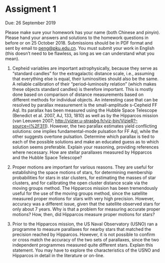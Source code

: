 # Assigment 1

Due: 26 September 2019

Please make sure your homework has your name (both Chinese and pinyin). Please hand your answers and solutions to the homework questions in before or on 25 October 2018. Submissions should be in PDF format and sent by email to peng@pku.edu.cn. You must submit your work in English (this doesn’t need to be flawless, as long as we can understand what you mean).

1. Cepheid variables are important astrophysically, because they serve as “standard candles” for the extragalactic distance scale, i.e., assuming that everything else is equal, their luminosities should also be the same. A reliable calibration of their “period–luminosity relation” (which makes these objects standard candles) is therefore important. This is mostly done based on comparison of distance measurements based on different methods for individual objects. An interesting case that can be resolved by parallax measurement is the small-amplitude s-Cepheid FF Aql. Its parallax has been measured using the Hubble Space Telescope (Benedict et al. 2007, AJ, 133, 1810) as well as by the Hipparcos mission (van Leeuwen 2007; http://vizier.u-strasbg.fr/viz-bin/VizieR?-source=I%2F311). However, the two parallax estimates yield conflicting solutions: one implies fundamental-mode pulsation for FF Aql, while the other suggests overtone pulsation. Determine which parallax is tied to each of the possible solutions and make an educated guess as to which solution seems preferable. Explain your reasoning, providing references where necessary.
How are stellar parallaxes measured by Hipparcos and the Hubble Space Telescope?

2. Proper motions are important for various reasons. They are useful for establishing the space motions of stars, for determining membership probabilities for stars in star clusters, for estimating the masses of star clusters, and for calibrating the open cluster distance scale via the moving groups method. The Hipparcos mission has been tremendously useful for the use of the moving groups method, since the satellite measured proper motions for stars with very high precision. However, accuracy was a different issue, given that the satellite observed stars for only about 7 years. Why is that a problem for measuring accurate proper motions? How, then, did Hipparcos measure proper motions for stars?

3. Prior to the Hipparcos mission, the US Naval Observatory (USNO) ran a programme to measure parallaxes for nearby stars that matched the precision reached by Hipparcos. However, it is not possible to confirm or cross match the accuracy of the two sets of parallaxes, since the two independent programmes measured quite different stars. Explain this statement. You may have to explore the characteristics of the USNO and Hipparcos in detail in the literature or on-line.
